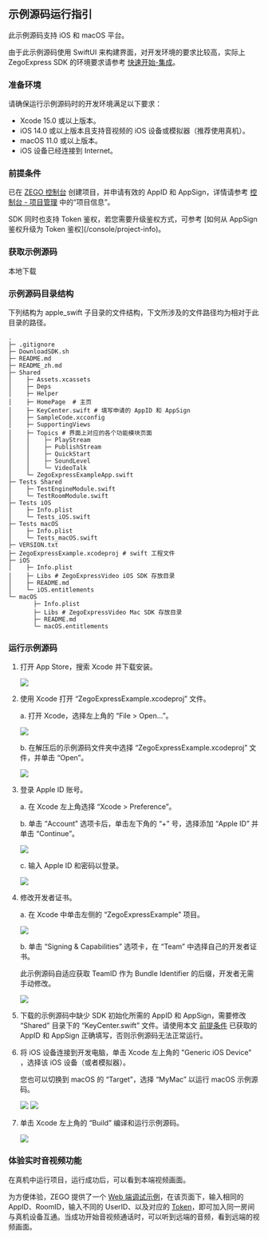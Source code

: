 ## 示例源码运行指引


此示例源码支持 iOS 和 macOS 平台。

<Note title="说明">


由于此示例源码使用 SwiftUI 来构建界面，对开发环境的要求比较高，实际上 ZegoExpress SDK 的环境要求请参考 [快速开始-集成](https://doc-zh.zego.im/)。
</Note>

### 准备环境

请确保运行示例源码时的开发环境满足以下要求：

* Xcode 15.0 或以上版本。
* iOS 14.0 或以上版本且支持音视频的 iOS 设备或模拟器（推荐使用真机）。
* macOS 11.0 或以上版本。
* iOS 设备已经连接到 Internet。

### 前提条件

已在 [ZEGO 控制台](https://console.zego.im) 创建项目，并申请有效的 AppID 和 AppSign，详情请参考 [控制台 - 项目管理](/console/project-info) 中的“项目信息”。

<Warning title="注意">
SDK 同时也支持 Token 鉴权，若您需要升级鉴权方式，可参考 [如何从 AppSign 鉴权升级为 Token 鉴权](/console/project-info)。
</Warning>

### 获取示例源码

<Card title="示例源码" href="https://artifact-demo.zego.im/express/example/video/apple_swift/ZegoExpressDemo_apple_swift.zip">
本地下载
</Card>

### 示例源码目录结构

下列结构为 apple_swift 子目录的文件结构，下文所涉及的文件路径均为相对于此目录的路径。

```tree
.
├─ .gitignore
├─ DownloadSDK.sh
├─ README.md
├─ README_zh.md
├─ Shared
│    ├─ Assets.xcassets
│    ├─ Deps
│    ├─ Helper
│    ├─ HomePage  # 主页
│    ├─ KeyCenter.swift # 填写申请的 AppID 和 AppSign
│    ├─ SampleCode.xcconfig
│    ├─ SupportingViews
│    ├─ Topics # 界面上对应的各个功能模块页面
│    │    ├─ PlayStream
│    │    ├─ PublishStream
│    │    ├─ QuickStart
│    │    ├─ SoundLevel
│    │    └─ VideoTalk
│    └─ ZegoExpressExampleApp.swift
├─ Tests Shared
│    ├─ TestEngineModule.swift
│    └─ TestRoomModule.swift
├─ Tests iOS
│    ├─ Info.plist
│    └─ Tests_iOS.swift
├─ Tests macOS
│    ├─ Info.plist
│    └─ Tests_macOS.swift
├─ VERSION.txt
├─ ZegoExpressExample.xcodeproj # swift 工程文件
├─ iOS
│    ├─ Info.plist
│    ├─ Libs # ZegoExpressVideo iOS SDK 存放目录
│    ├─ README.md
│    └─ iOS.entitlements
└─ macOS
       ├─ Info.plist
       ├─ Libs # ZegoExpressVideo Mac SDK 存放目录
       ├─ README.md
       └─ macOS.entitlements
```

### 运行示例源码

1. 打开 App Store，搜索 Xcode 并下载安装。

   <Frame width="512" height="auto" caption=""><img src="https://doc-media.zego.im/sdk-doc/Pics/iOS/ZegoExpressEngine/Common/appstore-xcode.png" /></Frame>

2. 使用 Xcode 打开 “ZegoExpressExample.xcodeproj” 文件。

   a. 打开 Xcode，选择左上角的 “File > Open...”。

   <Frame width="512" height="auto" caption=""><img src="https://doc-media.zego.im/sdk-doc/Pics/iOS/ZegoExpressEngine/Common/xcode-open-file.png" /></Frame>

   b. 在解压后的示例源码文件夹中选择 “ZegoExpressExample.xcodeproj” 文件，并单击 “Open”。

   <Frame width="512" height="auto" caption=""><img src="https://doc-media.zego.im/sdk-doc/Pics/iOS/ZegoExpressEngine/Common/xcode-select-file-swift.png" /></Frame>

3. 登录 Apple ID 账号。

   a. 在 Xcode 左上角选择 “Xcode > Preference”。

   b. 单击 “Account” 选项卡后，单击左下角的 “+” 号，选择添加 “Apple ID” 并单击 “Continue”。

   <Frame width="512" height="auto" caption=""><img src="https://doc-media.zego.im/sdk-doc/Pics/iOS/ZegoExpressEngine/Common/xcode-account.png" /></Frame>

   c. 输入 Apple ID 和密码以登录。

   <Frame width="512" height="auto" caption=""><img src="https://doc-media.zego.im/sdk-doc/Pics/iOS/ZegoExpressEngine/Common/xcode-login-apple-id.png" /></Frame>

4. 修改开发者证书。

   a. 在 Xcode 中单击左侧的 “ZegoExpressExample” 项目。

   <Frame width="512" height="auto" caption=""><img src="https://doc-media.zego.im/sdk-doc/Pics/iOS/ZegoExpressEngine/Common/xcode-select-project-swift.png" /></Frame>

   b. 单击 “Signing & Capabilities” 选项卡，在 “Team” 中选择自己的开发者证书。

    <Note title="说明">


    此示例源码自适应获取 TeamID 作为 Bundle Identifier 的后缀，开发者无需手动修改。
    </Note>

   <Frame width="512" height="auto" caption=""><img src="https://doc-media.zego.im/sdk-doc/Pics/iOS/ZegoExpressEngine/Common/team-signing-swift.png" /></Frame>


5. 下载的示例源码中缺少 SDK 初始化所需的 AppID 和 AppSign，需要修改 “Shared” 目录下的 “KeyCenter.swift” 文件。请使用本文 [前提条件](https://doc-zh.zego.im/article/6814#1_2) 已获取的 AppID 和 AppSign 正确填写，否则示例源码无法正常运行。

6. 将 iOS 设备连接到开发电脑，单击 Xcode 左上角的 "Generic iOS Device" ，选择该 iOS 设备（或者模拟器）。

    <Note title="说明">


    您也可以切换到 macOS 的 “Target”，选择 “MyMac” 以运行 macOS 示例源码。
    </Note>

   <Frame width="512" height="auto" caption=""><img src="https://doc-media.zego.im/sdk-doc/Pics/iOS/ZegoExpressEngine/Common/xcode-select-device.png" /></Frame>

   <Frame width="512" height="auto" caption=""><img src="https://doc-media.zego.im/sdk-doc/Pics/iOS/ZegoExpressEngine/Common/xcode-select-real-device.png" /></Frame>


7. 单击 Xcode 左上角的 “Build” 编译和运行示例源码。

   <Frame width="512" height="auto" caption=""><img src="https://doc-media.zego.im/sdk-doc/Pics/iOS/ZegoExpressEngine/Common/build-and-run.png" /></Frame>

### 体验实时音视频功能

在真机中运行项目，运行成功后，可以看到本端视频画面。

为方便体验，ZEGO 提供了一个 [Web 端调试示例](https://zegodev.github.io/zego-express-webrtc-sample/assistDev/index.html)，在该页面下，输入相同的 AppID、RoomID，输入不同的 UserID、以及对应的 [Token](/console/development-assistance/temporary-token)，即可加入同一房间与真机设备互通。当成功开始音视频通话时，可以听到远端的音频，看到远端的视频画面。


<Content />